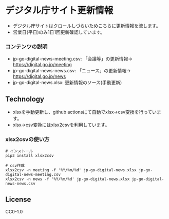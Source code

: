 # デジタル庁サイト更新情報

* デジタル庁サイトはクロールしづらいためこちらに更新情報を流します。
* 営業日(平日)のみ1日1回更新確認しています。

### コンテンツの説明

* jp-go-digital-news-meeting.csv: 「会議等」の更新情報→ https://digital.go.jp/meeting
* jp-go-digital-news-news.csv: 「ニュース」の更新情報→ https://digital.go.jp/news
* jp-go-digital-news.xlsx: 更新情報のソース(手動更新)

## Technology

* xlsxを手動更新し、github actionsにて自動でxlsx->csv変換を行っています。
* xlsx->csv変換にはxlsx2csvを利用しています。

### xlsx2csvの使い方

```
# インストール
pip3 install xlsx2csv

# csv作成
xlsx2csv -n meeting -f '%Y/%m/%d' jp-go-digital-news.xlsx jp-go-digital-news-meeting.csv
xlsx2csv -n news -f '%Y/%m/%d' jp-go-digital-news.xlsx jp-go-digital-news-news.csv
```

## License

CC0-1.0
